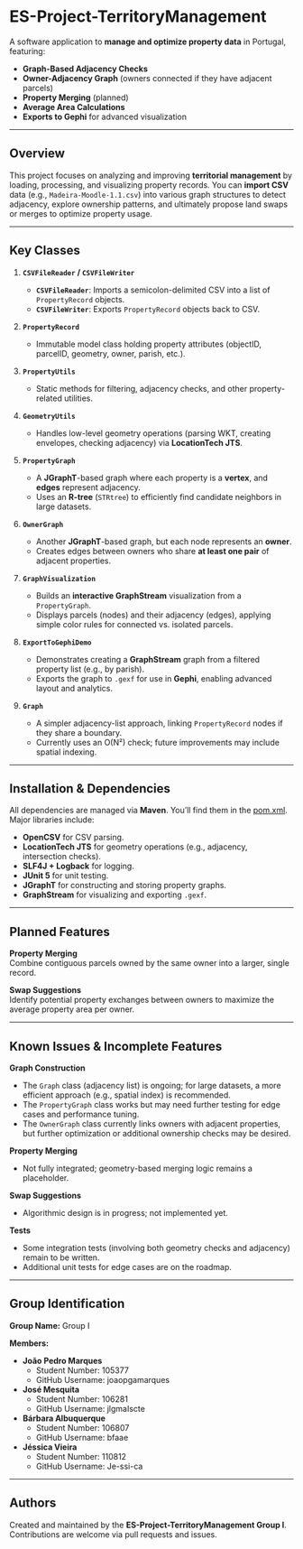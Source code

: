 # ES-Project-TerritoryManagement

A software application to **manage and optimize property data** in Portugal, featuring:

- **Graph-Based Adjacency Checks**
- **Owner-Adjacency Graph** (owners connected if they have adjacent parcels)
- **Property Merging** (planned)
- **Average Area Calculations**
- **Exports to Gephi** for advanced visualization

---

## Overview

This project focuses on analyzing and improving **territorial management** by loading, processing, and visualizing property records. You can **import CSV** data (e.g., `Madeira-Moodle-1.1.csv`) into various graph structures to detect adjacency, explore ownership patterns, and ultimately propose land swaps or merges to optimize property usage.

---

## Key Classes

1. **`CSVFileReader` / `CSVFileWriter`**
    - **`CSVFileReader`**: Imports a semicolon-delimited CSV into a list of `PropertyRecord` objects.
    - **`CSVFileWriter`**: Exports `PropertyRecord` objects back to CSV.

2. **`PropertyRecord`**
    - Immutable model class holding property attributes (objectID, parcelID, geometry, owner, parish, etc.).

3. **`PropertyUtils`**
    - Static methods for filtering, adjacency checks, and other property-related utilities.

4. **`GeometryUtils`**
    - Handles low-level geometry operations (parsing WKT, creating envelopes, checking adjacency) via **LocationTech JTS**.

5. **`PropertyGraph`**
    - A **JGraphT**-based graph where each property is a **vertex**, and **edges** represent adjacency.
    - Uses an **R-tree** (`STRtree`) to efficiently find candidate neighbors in large datasets.

6. **`OwnerGraph`**
    - Another **JGraphT**-based graph, but each node represents an **owner**.
    - Creates edges between owners who share **at least one pair** of adjacent properties.

7. **`GraphVisualization`**
    - Builds an **interactive GraphStream** visualization from a `PropertyGraph`.
    - Displays parcels (nodes) and their adjacency (edges), applying simple color rules for connected vs. isolated parcels.

8. **`ExportToGephiDemo`**
    - Demonstrates creating a **GraphStream** graph from a filtered property list (e.g., by parish).
    - Exports the graph to `.gexf` for use in **Gephi**, enabling advanced layout and analytics.

9. **`Graph`**
    - A simpler adjacency-list approach, linking `PropertyRecord` nodes if they share a boundary.
    - Currently uses an O(N²) check; future improvements may include spatial indexing.

---

## Installation & Dependencies

All dependencies are managed via **Maven**. You’ll find them in the [pom.xml](pom.xml). Major libraries include:

- **OpenCSV** for CSV parsing.
- **LocationTech JTS** for geometry operations (e.g., adjacency, intersection checks).
- **SLF4J + Logback** for logging.
- **JUnit 5** for unit testing.
- **JGraphT** for constructing and storing property graphs.
- **GraphStream** for visualizing and exporting `.gexf`.

---

## Planned Features

**Property Merging**  
Combine contiguous parcels owned by the same owner into a larger, single record.

**Swap Suggestions**  
Identify potential property exchanges between owners to maximize the average property area per owner.

---

## Known Issues & Incomplete Features

**Graph Construction**
- The `Graph` class (adjacency list) is ongoing; for large datasets, a more efficient approach (e.g., spatial index) is recommended.
- The `PropertyGraph` class works but may need further testing for edge cases and performance tuning.
- The `OwnerGraph` class currently links owners with adjacent properties, but further optimization or additional ownership checks may be desired.

**Property Merging**
- Not fully integrated; geometry-based merging logic remains a placeholder.

**Swap Suggestions**
- Algorithmic design is in progress; not implemented yet.

**Tests**
- Some integration tests (involving both geometry checks and adjacency) remain to be written.
- Additional unit tests for edge cases are on the roadmap.

---

## Group Identification

**Group Name:** Group I

**Members:**
- **João Pedro Marques**
    - Student Number: 105377
    - GitHub Username: joaopgamarques
- **José Mesquita**
    - Student Number: 106281
    - GitHub Username: jlgmaIscte
- **Bárbara Albuquerque**
    - Student Number: 106807
    - GitHub Username: bfaae
- **Jéssica Vieira**
    - Student Number: 110812
    - GitHub Username: Je-ssi-ca

---

## Authors

Created and maintained by the **ES-Project-TerritoryManagement Group I**.  
Contributions are welcome via pull requests and issues.
